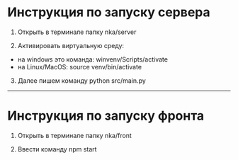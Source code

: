 # Инструкция по запуску сервера

1) Открыть в терминале папку nka/server

2) Активировать виртуальную среду:

* на windows это команда: winvenv/Scripts/activate
* на Linux/MacOS: source venv/bin/activate

3) Далее пишем команду python src/main.py

---

# Инструкция по запуску фронта

1) Открыть в терминале папку nka/front

2) Ввести команду npm start
